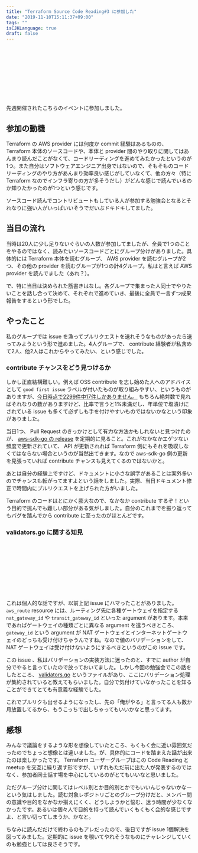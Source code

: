 ```yaml
---
title: "Terraform Source Code Reading#3 に参加した"
date: "2019-11-10T15:11:37+09:00"
tags: ""
isCJKLanguage: true
draft: false
---
```


<div class="iframely-embed"><div class="iframely-responsive" style="height: 140px; padding-bottom: 0;"><a href="https://terraform-jp.connpass.com/event/150359/" data-iframely-url="//cdn.iframe.ly/L6QnitY"></a></div></div><script async src="//cdn.iframe.ly/embed.js" charset="utf-8"></script>

先週開催されたこちらのイベントに参加しました。

## 参加の動機

Terraform の AWS provider には何度か commit 経験はあるものの、 Terraform 本体のソースコードや、本体と provider 間のやり取りに関してはあんまり読んだことがなくて、コードリーディングを進めてみたかったというのが1つ。また自分はソフトウェアエンジニア出身ではないので、そもそものコードリーディングのやり方があんまり効率良い感じがしていなくて、他の方々（特に Terraform なのでインフラ寄りの方が多そうだし）がどんな感じで読んでいるのか知りたかったのが1つという感じです。

ソースコード読んでコントリビュートもしている人が参加する勉強会となるとそれなりに強い人がいっぱいいそうでだいぶドキドキしてました。

## 当日の流れ

当時は20人に少し足りないぐらいの人数が参加してましたが、全員で1つのことをやるのではなく、読みたいソースコードごとにグループ分けがありました。具体的には Terraform 本体を読むグループ、 AWS provider を読むグループが2つ、その他の provider を読むグループが1つの計4グループ。私はと言えば AWS provider を読んでました（あれ？）。

で、特に当日は決められた筋書きはなし。各グループで集まった人同士でやりたいことを話し合って決めて、それぞれで進めていき、最後に全員で一言ずつ成果報告をするという形でした。

## やったこと

私のグループでは issue を漁ってプルリクエストを送れそうなものがあったら送ってみようという形で進めました。4人グループで、 contribute 経験者が私含めて2人、他2人はこれからやってみたい、という感じでした。

### contribute チャンスをどう見つけるか

しかし正直結構難しい。例えば OSS contribute を志し始めた人へのアドバイスとして `good first issue` ラベルが付いたものが取り組みやすい、というものがありますが、[今日時点で2299件中17件しかありません。](https://github.com/terraform-providers/terraform-provider-aws/labels/good%20first%20issue) もちろん絶対数で見ればそれなりの数がありますけど、比率で言うと1%未満だし、年単位で塩漬けにされている issue も多くて必ずしも手を付けやすいものではないかなという印象がありました。

当日1つ、 Pull Request のきっかけとして有力な方法かもしれないと見つけたのが、 [aws-sdk-go の release](https://github.com/aws/aws-sdk-go/releases) を定期的に見ること。これがなかなかエゲツない頻度で更新されていて、 API が更新されれば Terraform 側にもそれを吸収しなくてはならない場合というのが当然出てきます。なので aws-sdk-go 側の更新を見張っていれば contribute チャンスも見えてくるのではないかと。

あとは自分の経験上ですけど、ドキュメントに小さな誤字があることは案外多いのでチャンスも転がってますよという話をしました。実際、当日ドキュメント修正で時間内にプルリクエストを上げられた方がいました。

Terraform のコードはとにかく膨大なので、なかなか contribute するぞ！という目的で挑んでも難しい部分がある気がしました。自分のこれまでを振り返ってもバグを踏んでから contribute に至ったのがほとんどです。

### validators.go に関する知見

<div class="iframely-embed"><div class="iframely-responsive" style="height: 140px; padding-bottom: 0;"><a href="https://github.com/terraform-providers/terraform-provider-aws/issues/9445" data-iframely-url="//cdn.iframe.ly/vTwY8Q0"></a></div></div><script async src="//cdn.iframe.ly/embed.js" charset="utf-8"></script>

これは個人的な話ですが、以前上記 issue にハマったことがありました。 `aws_route` resource には、ルーティング先に各種ゲートウェイを指定する `nat_gateway_id` や `transit_gateway_id` といった argument があります。本来であればゲートウェイの種類ごとに異なる argument を遣うべきところ、 `gateway_id` という argument が NAT ゲートウェイとインターネットゲートウェイのどっちも受け付けちゃうんですね。なので値のバリデーションをして、 NAT ゲートウェイは受け付けないようにするべきというのがこの issue です。

この issue 、私はバリデーションの実装方法に迷ったのと、すでに author が自分でやると言っていたので放っておいてました。しかし今回の勉強会でこの話をしたところ、 [validators.go](https://github.com/terraform-providers/terraform-provider-aws/blob/master/aws/validators.go) というファイルがあり、ここにバリデーション処理が集約されていると教えてもらいました。自分で気付けていなかったことを知ることができてとても有意義な経験でした。

これでプルリクも出せるようになったし、先の「俺がやる」と言ってる人も数か月放置してるから、もうこっちで出しちゃってもいいかなと思ってます。

## 感想

みんなで議論をするような形を想像していたところ、もくもく会に近い雰囲気だったのでちょっと想像とは違いました。が、具体的にコードを踏まえた話が出来たのは楽しかったです。 Terraform ユーザーグループはこの Code Reading と meetup を交互に繰り返す形ですが、いずれもただ前に出た人が発表するのではなく、参加者同士話す場を中心にしているのがとてもいいなと思いました。

ただグループ分けに関してはレベル別とか目的別とかでもいいんじゃないかなーという気はしました。読む対象レポジトリごとのグループ分けだと、メンバー間の意識や目的をなかなか揃えにくく、どうしようかと悩む、迷う時間が少なくなかったです。あるいは個々人で目的を持って読んでいくもくもく会的な感じですよ、と言い切ってしまうか、かなと。

ちなみに読んだだけで終わるのもアレだったので、後日ですが issue 1個解決を図ってみました。定期的に issue を覗いてやれそうなものにチャレンジしていくのも勉強としては良さそうです。

<div class="iframely-embed"><div class="iframely-responsive" style="height: 140px; padding-bottom: 0;"><a href="https://github.com/terraform-providers/terraform-provider-aws/pull/10819" data-iframely-url="//cdn.iframe.ly/X4pbFvR"></a></div></div><script async src="//cdn.iframe.ly/embed.js" charset="utf-8"></script>
